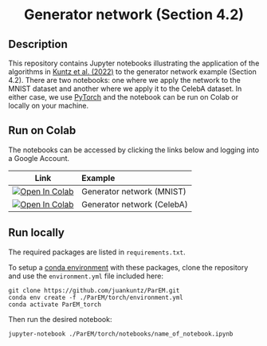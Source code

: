 # <p align="center">Generator network (Section 4.2)<br>

## Description

This repository contains Jupyter notebooks illustrating the application of the 
algorithms in [Kuntz et al. (2022)](https://juankuntz.github.io/publication/parem/)
to the generator network example (Section 4.2). There are two notebooks: one where we apply the network to the MNIST dataset and another where we apply it to the CelebA dataset. In either case, we use [PyTorch](https://github.com/pytorch/pytorch) and the notebook can be run on Colab or locally on your machine. 

## Run on Colab

The notebooks can be accessed by clicking the links below and logging into a Google Account.

| Link | Example |
|:----:|:-----|
|[![Open In Colab](https://colab.research.google.com/assets/colab-badge.svg)](https://colab.research.google.com/github/juankuntz/ParEM/blob/main/torch/notebooks/MNIST.ipynb)  | Generator network (MNIST) |
|[![Open In Colab](https://colab.research.google.com/assets/colab-badge.svg)](https://colab.research.google.com/github/juankuntz/ParEM/blob/main/torch/notebooks/CelebA.ipynb) | Generator network (CelebA) |

## Run locally

The required packages are listed in `requirements.txt`.

To setup a [conda environment](https://docs.conda.io/projects/conda/en/latest/user-guide/concepts/environments.html) with these packages, clone the repository and use the `environment.yml` file included here:

```
git clone https://github.com/juankuntz/ParEM.git
conda env create -f ./ParEM/torch/environment.yml
conda activate ParEM_torch
```

Then run the desired notebook:

```
jupyter-notebook ./ParEM/torch/notebooks/name_of_notebook.ipynb
```
